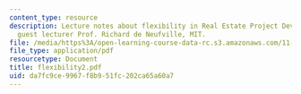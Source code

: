 ```yaml
---
content_type: resource
description: Lecture notes about flexibility in Real Estate Project Development by
  guest lecturer Prof. Richard de Neufville, MIT.
file: /media/https%3A/open-learning-course-data-rc.s3.amazonaws.com/11-434j-advanced-topics-in-real-estate-finance-spring-2007/da7fc9ce9967f8b951fc202ca65a60a7_flexibility2.pdf
file_type: application/pdf
resourcetype: Document
title: flexibility2.pdf
uid: da7fc9ce-9967-f8b9-51fc-202ca65a60a7
---
```


